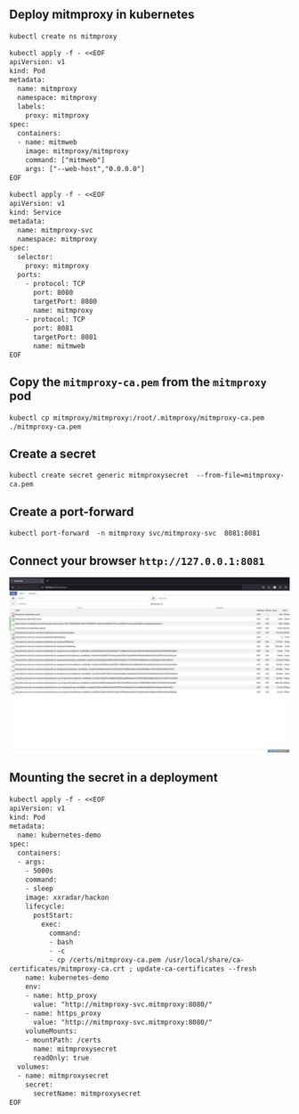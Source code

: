 

## Deploy mitmproxy in kubernetes

```
kubectl create ns mitmproxy
```
```
kubectl apply -f - <<EOF
apiVersion: v1
kind: Pod
metadata:
  name: mitmproxy
  namespace: mitmproxy
  labels:
    proxy: mitmproxy
spec:
  containers:
  - name: mitmweb
    image: mitmproxy/mitmproxy
    command: ["mitmweb"]
    args: ["--web-host","0.0.0.0"]
EOF
```
```
kubectl apply -f - <<EOF
apiVersion: v1
kind: Service
metadata:
  name: mitmproxy-svc
  namespace: mitmproxy
spec:
  selector:
    proxy: mitmproxy
  ports:
    - protocol: TCP
      port: 8080
      targetPort: 8080
      name: mitmproxy
    - protocol: TCP
      port: 8081
      targetPort: 8081
      name: mitmweb
EOF
```

## Copy the `mitmproxy-ca.pem` from the `mitmproxy` pod
```
kubectl cp mitmproxy/mitmproxy:/root/.mitmproxy/mitmproxy-ca.pem  ./mitmproxy-ca.pem
```

## Create a secret 
```
kubectl create secret generic mitmproxysecret  --from-file=mitmproxy-ca.pem
```

## Create a port-forward
```
kubectl port-forward  -n mitmproxy svc/mitmproxy-svc  8081:8081
```

## Connect your browser `http://127.0.0.1:8081`
![mitmproxy](../images/mitmproxy.png)

## Mounting the secret in a deployment
```
kubectl apply -f - <<EOF
apiVersion: v1
kind: Pod
metadata:
  name: kubernetes-demo
spec:
  containers:
  - args:
    - 5000s
    command:
    - sleep
    image: xxradar/hackon
    lifecycle:
      postStart:
        exec:
          command:
          - bash
          - -c
          - cp /certs/mitmproxy-ca.pem /usr/local/share/ca-certificates/mitmproxy-ca.crt ; update-ca-certificates --fresh
    name: kubernetes-demo
    env:
    - name: http_proxy
      value: "http://mitmproxy-svc.mitmproxy:8080/"
    - name: https_proxy
      value: "http://mitmproxy-svc.mitmproxy:8080/"
    volumeMounts:
    - mountPath: /certs
      name: mitmproxysecret
      readOnly: true
  volumes:
  - name: mitmproxysecret
    secret:
      secretName: mitmproxysecret
EOF
```
